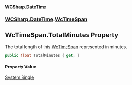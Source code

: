 #### [WCSharp\.DateTime](README.md 'README')
### [WCSharp\.DateTime](WCSharp.DateTime.md 'WCSharp\.DateTime').[WcTimeSpan](WCSharp.DateTime.WcTimeSpan.md 'WCSharp\.DateTime\.WcTimeSpan')

## WcTimeSpan\.TotalMinutes Property

The total length of this [WcTimeSpan](WCSharp.DateTime.WcTimeSpan.md 'WCSharp\.DateTime\.WcTimeSpan') represented in minutes\.

```csharp
public float TotalMinutes { get; }
```

#### Property Value
[System\.Single](https://learn.microsoft.com/en-us/dotnet/api/system.single 'System\.Single')